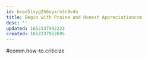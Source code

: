 ```yaml
---
id: bced5lvyg2h6oyxrn3n9vdo
title: Begin with Praise and Honest Appreciationcom
desc: ''
updated: 1652337992223
created: 1652337952695
---
```


#comm.how-to.criticize
